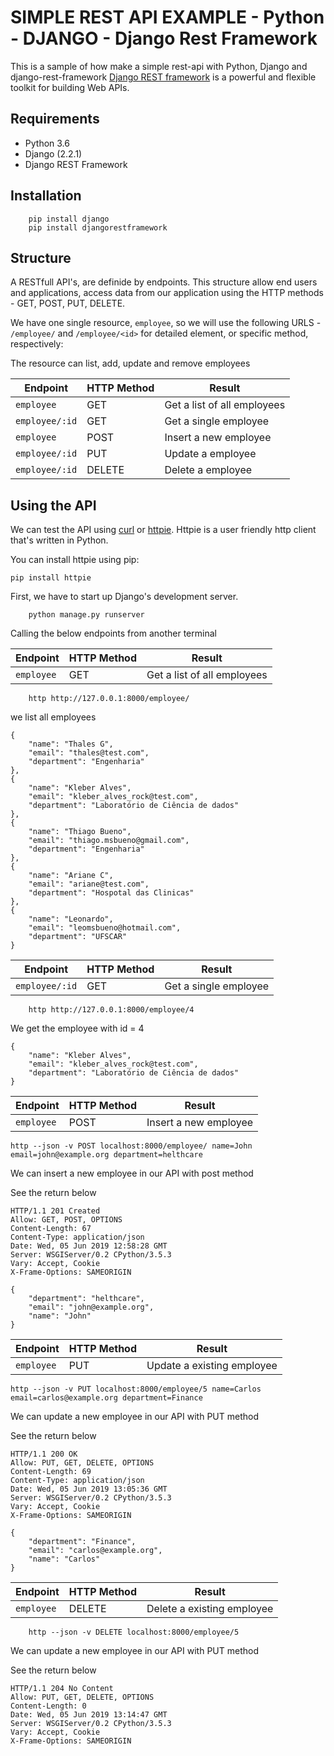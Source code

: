 # SIMPLE REST API EXAMPLE - Python - DJANGO - Django Rest Framework
This is a sample of how make a simple rest-api with Python, Django and django-rest-framework
[Django REST framework](http://www.django-rest-framework.org/) is a powerful and flexible toolkit for building Web APIs.

## Requirements
- Python 3.6
- Django (2.2.1)
- Django REST Framework

## Installation
```
	pip install django
	pip install djangorestframework

```

## Structure
A RESTfull API's, are definide by endpoints. This structure allow end users and applications, access data from our application using the HTTP methods - GET, POST, PUT, DELETE.

We have one single resource, `employee`, so we will use the following URLS - `/employee/` and `/employee/<id>` for detailed element, or specific method, respectively:

The resource can list, add, update and remove employees

Endpoint |HTTP Method | Result
---------|----|-------
`employee` | GET | Get a list of all employees
`employee/:id` | GET | Get a single employee
`employee`| POST | Insert a new employee
`employee/:id` | PUT | Update a employee
`employee/:id` | DELETE | Delete a employee

## Using the API
We can test the API using [curl](https://curl.haxx.se/) or [httpie](https://github.com/jakubroztocil/httpie#installation). Httpie is a user friendly http client that's written in Python.

You can install httpie using pip:
```
pip install httpie
```
First, we have to start up Django's development server.
```
	python manage.py runserver

```

Calling the below endpoints from another terminal

Endpoint |HTTP Method | Result
---------|----|-------
`employee` | GET | Get a list of all employees
```
	http http://127.0.0.1:8000/employee/
```
we list all employees

    {
        "name": "Thales G",
        "email": "thales@test.com",
        "department": "Engenharia"
    },
    {
        "name": "Kleber Alves",
        "email": "kleber_alves_rock@test.com",
        "department": "Laboratório de Ciência de dados"
    },
    {
        "name": "Thiago Bueno",
        "email": "thiago.msbueno@gmail.com",
        "department": "Engenharia"
    },
    {
        "name": "Ariane C",
        "email": "ariane@test.com",
        "department": "Hospotal das Clinicas"
    },
    {
        "name": "Leonardo",
        "email": "leomsbueno@hotmail.com",
        "department": "UFSCAR"
    }


Endpoint |HTTP Method | Result
---------|----|-------
`employee/:id` | GET | Get a single employee

```
	http http://127.0.0.1:8000/employee/4
```
We get the employee with id = 4
```
{
    "name": "Kleber Alves",
    "email": "kleber_alves_rock@test.com",
    "department": "Laboratório de Ciência de dados"
}
```
Endpoint |HTTP Method | Result
---------|----|-------
`employee`| POST | Insert a new employee

```
http --json -v POST localhost:8000/employee/ name=John email=john@example.org department=helthcare
```
We can insert a new employee in our API with post method

See the return below

```
HTTP/1.1 201 Created
Allow: GET, POST, OPTIONS
Content-Length: 67
Content-Type: application/json
Date: Wed, 05 Jun 2019 12:58:28 GMT
Server: WSGIServer/0.2 CPython/3.5.3
Vary: Accept, Cookie
X-Frame-Options: SAMEORIGIN

{
    "department": "helthcare",
    "email": "john@example.org",
    "name": "John"
}

```
Endpoint |HTTP Method | Result
---------|----|-------
`employee`| PUT | Update a existing employee

```
http --json -v PUT localhost:8000/employee/5 name=Carlos email=carlos@example.org department=Finance
```
We can update a new employee in our API with PUT method

See the return below

```
HTTP/1.1 200 OK
Allow: PUT, GET, DELETE, OPTIONS
Content-Length: 69
Content-Type: application/json
Date: Wed, 05 Jun 2019 13:05:36 GMT
Server: WSGIServer/0.2 CPython/3.5.3
Vary: Accept, Cookie
X-Frame-Options: SAMEORIGIN

{
    "department": "Finance",
    "email": "carlos@example.org",
    "name": "Carlos"
}
```

Endpoint |HTTP Method | Result
---------|----|-------
`employee`| DELETE | Delete a existing employee

```
	http --json -v DELETE localhost:8000/employee/5
```
We can update a new employee in our API with PUT method

See the return below

```
HTTP/1.1 204 No Content
Allow: PUT, GET, DELETE, OPTIONS
Content-Length: 0
Date: Wed, 05 Jun 2019 13:14:47 GMT
Server: WSGIServer/0.2 CPython/3.5.3
Vary: Accept, Cookie
X-Frame-Options: SAMEORIGIN

```
